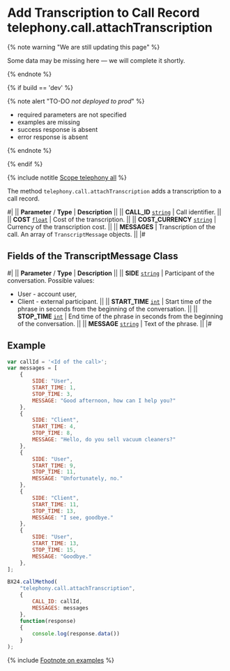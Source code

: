 # Add Transcription to Call Record telephony.call.attachTranscription

{% note warning "We are still updating this page" %}

Some data may be missing here — we will complete it shortly.

{% endnote %}

{% if build == 'dev' %}

{% note alert "TO-DO _not deployed to prod_" %}

- required parameters are not specified
- examples are missing
- success response is absent
- error response is absent

{% endnote %}

{% endif %}

{% include notitle [Scope telephony all](./_includes/scope-telephony-all.md) %}

The method `telephony.call.attachTranscription` adds a transcription to a call record.

#|
|| **Parameter** / **Type** | **Description** ||
|| **CALL_ID** 
[`string`](../data-types.md) | Call identifier. ||
|| **COST** 
[`float`](../data-types.md) | Cost of the transcription. ||
|| **COST_CURRENCY** 
[`string`](../data-types.md) | Currency of the transcription cost. ||
|| **MESSAGES** | Transcription of the call. An array of `TranscriptMessage` objects. ||
|#

## Fields of the TranscriptMessage Class

#|
|| **Parameter** / **Type** | **Description** ||
|| **SIDE** 
[`string`](../data-types.md) | Participant of the conversation. Possible values: 
- User - account user, 
- Client - external participant. ||
|| **START_TIME** 
[`int`](../data-types.md) | Start time of the phrase in seconds from the beginning of the conversation. ||
|| **STOP_TIME** 
[`int`](../data-types.md) | End time of the phrase in seconds from the beginning of the conversation. ||
|| **MESSAGE** 
[`string`](../data-types.md) | Text of the phrase. ||
|#

## Example

```js
var callId = '<Id of the call>';
var messages = [
    {
        SIDE: "User",
        START_TIME: 1,
        STOP_TIME: 3,
        MESSAGE: "Good afternoon, how can I help you?"
    },
    {
        SIDE: "Client",
        START_TIME: 4,
        STOP_TIME: 8,
        MESSAGE: "Hello, do you sell vacuum cleaners?"
    },
    {
        SIDE: "User",
        START_TIME: 9,
        STOP_TIME: 11,
        MESSAGE: "Unfortunately, no."
    },
    {
        SIDE: "Client",
        START_TIME: 11,
        STOP_TIME: 13,
        MESSAGE: "I see, goodbye."
    },
    {
        SIDE: "User",
        START_TIME: 13,
        STOP_TIME: 15,
        MESSAGE: "Goodbye."
    },
];

BX24.callMethod(
    "telephony.call.attachTranscription",
    {
        CALL_ID: callId,
        MESSAGES: messages
    },
    function(response)
    {
        console.log(response.data())
    }
);
```

{% include [Footnote on examples](../../_includes/examples.md) %}